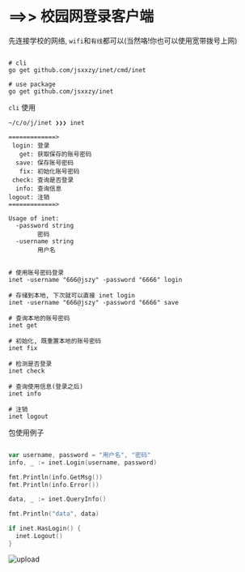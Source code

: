 # ==>> 校园网登录客户端

先连接学校的网络, `wifi`和`有线`都可以(当然咯!你也可以使用宽带拨号上网)


```shell

# cli
go get github.com/jsxxzy/inet/cmd/inet

# use package
go get github.com/jsxxzy/inet

```

`cli` 使用

```shell
~/c/o/j/inet ❯❯❯ inet

=============>
 login: 登录
   get: 获取保存的账号密码
  save: 保存账号密码
   fix: 初始化账号密码
 check: 查询是否登录
  info: 查询信息
logout: 注销
=============>

Usage of inet:
  -password string
        密码
  -username string
        用户名


# 使用账号密码登录
inet -username "666@jszy" -password "6666" login

# 存储到本地, 下次就可以直接 inet login
inet -username "666@jszy" -password "6666" save

# 查询本地的账号密码
inet get

# 初始化, 既重置本地的账号密码
inet fix

# 检测是否登录
inet check

# 查询使用信息(登录之后)
inet info

# 注销
inet logout
```

包使用例子

```go

var username, password = "用户名", "密码"
info, _ := inet.Login(username, password)

fmt.Println(info.GetMsg())
fmt.Println(info.Error())

data, _ := inet.QueryInfo()

fmt.Println("data", data)

if inet.HasLogin() {
  inet.Logout()
}


  ```

![upload](https://i.loli.net/2020/10/28/wDsoYXupFA7f5aG.png)

